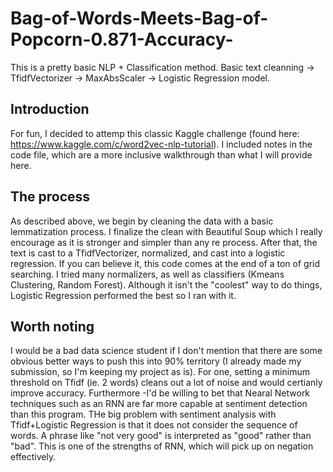 # Bag-of-Words-Meets-Bag-of-Popcorn-0.871-Accuracy-
This is a pretty basic NLP + Classification method. Basic text cleanning -> TfidfVectorizer -> MaxAbsScaler -> Logistic Regression model.

## Introduction
  For fun, I decided to attemp this classic Kaggle challenge (found here: https://www.kaggle.com/c/word2vec-nlp-tutorial). I included notes in the code file, which are a more inclusive walkthrough than what I will provide here.
  
 ## The process
  As described above, we begin by cleaning the data with a basic lemmatization process. I finalize the clean with Beautiful Soup which I really encourage as it is stronger and simpler than any re process. After that, the text is cast to a TfidfVectorizer, normalized, and cast into a logistic regression.
  If you can believe it, this code comes at the end of a ton of grid searching. I tried many normalizers, as well as classifiers (Kmeans Clustering, Random Forest). Although it isn't the "coolest" way to do things, Logistic Regression performed the best so I ran with it.
  
 ## Worth noting
  I would be a bad data science student if I don't mention that there are some obvious better ways to push this into 90% territory (I already made my submission, so I'm keeping my project as is). For one, setting a minimum threshold on Tfidf (ie. 2 words) cleans out a lot of noise and would certianly improve accuracy. Furthermore -I'd be willing to bet that Nearal Network techniques such as an RNN are far more capable at sentiment detection than this program.
  THe big problem with sentiment analysis with Tfidf+Logistic Regression is that it does not consider the sequence of words. A phrase like "not very good" is interpreted as "good" rather than "bad". This is one of the strengths of RNN, which will pick up on negation effectively.
